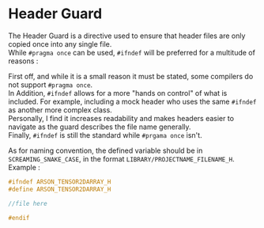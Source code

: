 # Header Guard

The Header Guard is a directive used to ensure that header files are only copied once into any single file.  
While `#pragma once` can be used, `#ifndef` will be preferred for a multitude of reasons :  

First off, and while it is a small reason it must be stated, some compilers do not support `#pragma once`.   
In Addition, `#ifndef` allows for a more "hands on control" of what is included.
For example, including a mock header who uses the same `#ifndef` as another more complex class.  
Personally, I find it increases readability and makes headers easier to navigate as the guard describes the file name generally.  
Finally, `#ifndef` is still the standard while `#prgama once` isn't.

As for naming convention, the defined variable should be in `SCREAMING_SNAKE_CASE`, in the format `LIBRARY/PROJECTNAME_FILENAME_H`.
Example :
``` cpp linenums="1"
#ifndef ARSON_TENSOR2DARRAY_H
#define ARSON_TENSOR2DARRAY_H

//file here

#endif
```